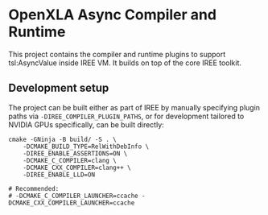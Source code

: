 # OpenXLA Async Compiler and Runtime

This project contains the compiler and runtime plugins to support tsl:AsyncValue inside IREE VM. It builds on top of the
core IREE toolkit.

## Development setup

The project can be built either as part of IREE by manually specifying
plugin paths via `-DIREE_COMPILER_PLUGIN_PATHS`, or for development tailored
to NVIDIA GPUs specifically, can be built directly:

```
cmake -GNinja -B build/ -S . \
    -DCMAKE_BUILD_TYPE=RelWithDebInfo \
    -DIREE_ENABLE_ASSERTIONS=ON \
    -DCMAKE_C_COMPILER=clang \
    -DCMAKE_CXX_COMPILER=clang++ \
    -DIREE_ENABLE_LLD=ON

# Recommended:
# -DCMAKE_C_COMPILER_LAUNCHER=ccache -DCMAKE_CXX_COMPILER_LAUNCHER=ccache
```
